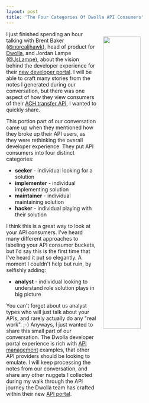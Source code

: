 ```yaml
---
layout: post
title: 'The Four Categories Of Dwolla API Consumers'
---
```

<p><a href="https://developers.dwolla.com/"><img style="padding: 15px;" src="http://kinlane-productions.s3.amazonaws.com/api-evangelist-site/blog/dwolla-developer-home.png" alt="" width="45%" align="right" /></a></p>
<p>I just finished spending an hour talking with&nbsp;Brent Baker (<a href="https://twitter.com/norcaljhawk">@norcaljhawk</a>), head of product for <a href="https://www.dwolla.com/">Dwolla</a>, and Jordan Lampe (<a href="https://twitter.com/JsLampe">@JsLampe</a>), about the vision behind the developer experience for their <a href="https://developers.dwolla.com/">new developer portal</a>. I will be able to craft many stories from the notes I generated during our conversation, but there was one aspect of how they view consumers of their <a href="https://docsv2.dwolla.com/#transfers">ACH transfer API</a>, I wanted to quickly share.</p>
<p>This portion part of our conversation came up when they mentioned how they broke up their API users, as they were rethinking the overall developer experience. They put API consumers into four distinct categories:</p>
<ul>
<li><strong>seeker</strong> - individual looking for a solution</li>
<li><strong>implementer</strong> - individual implementing solution</li>
<li><strong>maintainer</strong> - individual maintaining solution</li>
<li><strong>hacker</strong> - individual playing with their solution</li>
</ul>
<p>I think this is a great way to look at your API consumers. I've heard many different approaches to labeling your API consumer buckets, but I'd say this is the first time that I've heard it put so elegantly. A moment I couldn't help but ruin, by selfishly adding:</p>
<ul>
<li><strong>analyst</strong> - individual looking to understand role solution plays in big picture</li>
</ul>
<p>You can't forget about us analyst types who will just talk about your APIs, and rarely actually do any "real work". ;-) Anyways, I just wanted to share this small part of our conversation. The Dwolla developer portal experience is rich with <a href="http://management.apievangelist.com/">API management</a> examples, that other API providers should be looking to emulate. I will keep processing the notes from our conversation, and share any other nuggets I collected during my walk through the API journey the Dwolla team has crafted within their new&nbsp;<a href="https://developers.dwolla.com/">API portal</a>.</p>